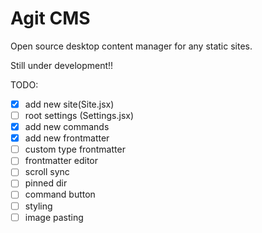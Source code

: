 # Agit CMS

Open source desktop content manager for any static sites.

Still under development!!

TODO:

- [x] add new site(Site.jsx)
- [ ] root settings (Settings.jsx)
- [x] add new commands
- [x] add new frontmatter
- [ ] custom type frontmatter
- [ ] frontmatter editor
- [ ] scroll sync
- [ ] pinned dir
- [ ] command button
- [ ] styling
- [ ] image pasting
